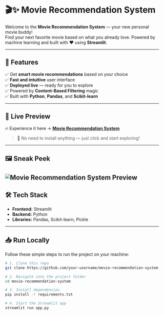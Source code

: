 # 🎬✨ Movie Recommendation System

Welcome to the **Movie Recommendation System** — your new personal movie buddy!  
Find your next favorite movie based on what you already love. Powered by machine learning and built with ❤️ using **Streamlit**.

---

## 🚀 Features

✅ Get **smart movie recommendations** based on your choice  
✅ **Fast and intuitive** user interface  
✅ **Deployed live** — ready for you to explore  
✅ Powered by **Content-Based Filtering** magic  
✅ Built with **Python**, **Pandas**, and **Scikit-learn**

---

## 🌟 Live Preview

🔥 Experience it here → [**Movie Recommendation System**](https://movie-recommendation-system-kw6srq9b3dp2g47rmoliry.streamlit.app/#629c4313)

> 🎥 No need to install anything — just click and start exploring!

---

## 🖼️ Sneak Peek

![Movie Recommendation System Preview](https://github.com/PrabhjotSinghUbhi/Movie-Recommendation-System/blob/main/previewMOVIES.png)
---

## 🛠️ Tech Stack

- **Frontend:** Streamlit
- **Backend:** Python
- **Libraries:** Pandas, Scikit-learn, Pickle

---

## 📥 Run Locally

Follow these simple steps to run the project on your machine:

```bash
# 1. Clone this repo
git clone https://github.com/your-username/movie-recommendation-system.git

# 2. Navigate into the project folder
cd movie-recommendation-system

# 3. Install dependencies
pip install -r requirements.txt

# 4. Start the Streamlit app
streamlit run app.py
